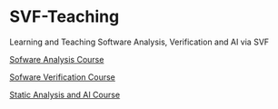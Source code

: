 # SVF-Teaching
Learning and Teaching Software Analysis, Verification and AI via SVF

[Sofware Analysis Course](https://github.com/SVF-tools/Teaching-Software-Analysis)

[Sofware Verification Course](https://github.com/SVF-tools/Teaching-Software-Verification)

[Static Analysis and AI Course](https://github.com/SVF-tools/Teaching-Static-Analaysis-AI)

